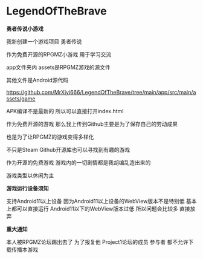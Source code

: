 # LegendOfTheBrave

**勇者传说小游戏**

我新创建一个游戏项目 勇者传说

作为免费开源的RPGMZ小游戏 用于学习交流

app文件夹内 assets是RPGMZ游戏的源文件

其他文件是Android源代码

https://github.com/MrXiyi666/LegendOfTheBrave/tree/main/app/src/main/assets/game

APK编译不是最新的 所以可以直接打开index.html

作为免费开源的游戏 那么我上传到Github主要是为了保存自己的劳动成果

也是为了让RPGMZ的游戏变得多样化

不只是Steam Github开源库也可以寻找到有趣的游戏

作为开源的免费游戏 游戏内的一切剧情都是我胡编乱造出来的

游戏类型以休闲为主

**游戏运行设备须知**

支持Android11以上设备 因为Android11以上设备的WebView版本不是特别低 基本上都可以直接运行 Android11以下的WebView版本过低 所以问题会比较多 直接放弃

**重大通知**

本人被RPGMZ论坛踢出去了 为了报复他 Project1论坛的成员 参与者 都不允许下载传播本游戏